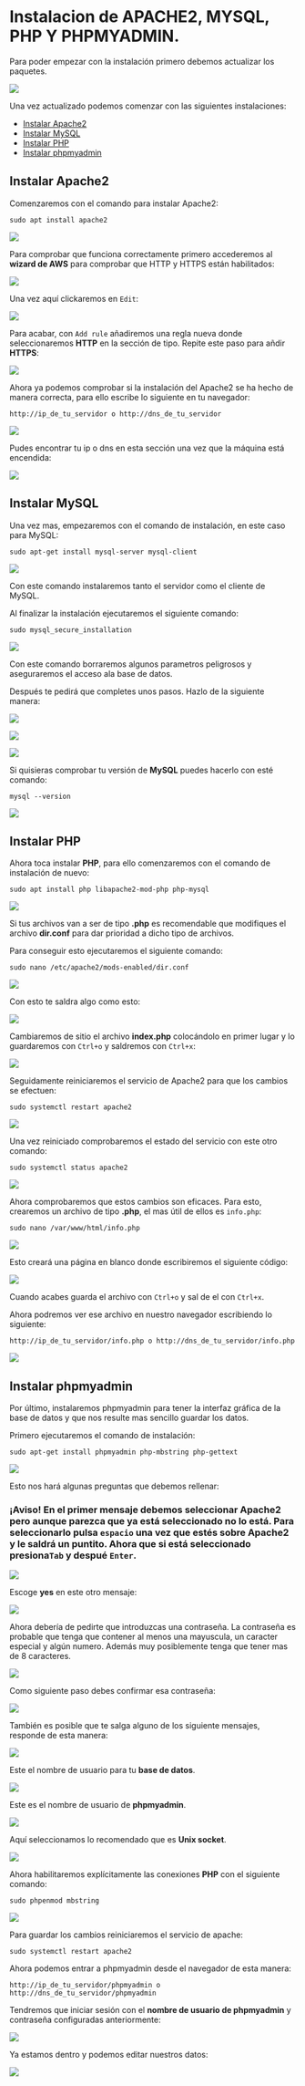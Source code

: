 # Instalacion de APACHE2, MYSQL, PHP Y PHPMYADMIN.
Para poder empezar con la instalación primero debemos actualizar los paquetes.

![](awsImages/aws-update.png)

Una vez actualizado podemos comenzar con las siguientes instalaciones:

  - [Instalar Apache2](#instalar-apache2)
  - [Instalar MySQL](#instalar-mysql)
  - [Instalar PHP](#instalar-php)
  - [Instalar phpmyadmin](#instalar-phpmyadmin)

## Instalar Apache2

Comenzaremos con el comando para instalar Apache2:

    sudo apt install apache2
   
![](awsImages/aws-instalar-apache2.png)

Para comprobar que funciona correctamente primero accederemos al **wizard de AWS** para comprobar que HTTP y HTTPS están habilitados:

![](awsImages/aws-puertos-wizard.png)

Una vez aquí clickaremos en `Edit`:

![](awsImages/aws-puertos-habilitados.png)

Para acabar, con `Add rule` añadiremos una regla nueva donde seleccionaremos **HTTP** en la sección de tipo. Repite este paso para añdir **HTTPS**:

![](awsImages/aws-configurar-puertos.png)

Ahora ya podemos comprobar si la instalación del Apache2 se ha hecho de manera correcta, para ello escribe lo siguiente en tu navegador:

    http://ip_de_tu_servidor o http://dns_de_tu_servidor
    
![](awsImages/aws-apache2-comprobacion.png)

Pudes encontrar tu ip o dns en esta sección una vez que la máquina está encendida:

![](awsImages/aws-conexion.png)

## Instalar MySQL

Una vez mas, empezaremos con el comando de instalación, en este caso para MySQL:

    sudo apt-get install mysql-server mysql-client
    
![](awsImages/aws-instalar-mysql.png)

Con este comando instalaremos tanto el servidor como el cliente de MySQL.

Al finalizar la instalación ejecutaremos el siguiente comando:

    sudo mysql_secure_installation
    
![](awsImages/aws-mysql-secure.png)

Con este comando borraremos algunos parametros peligrosos y aseguraremos el acceso ala base de datos.

Después te pedirá que completes unos pasos. Hazlo de la siguiente manera:

![](awsImages/aws-secure-password-condition.png)

![](awsImages/aws-secure-permissions.png)

![](awsImages/aws-secure-finish.png)

Si quisieras comprobar tu versión de **MySQL** puedes hacerlo con esté comando:

    mysql --version
    
![](awsImages/aws-mysql-version.png)

## Instalar PHP

Ahora toca instalar **PHP**, para ello comenzaremos con el comando de instalación de nuevo:

    sudo apt install php libapache2-mod-php php-mysql

![](awsImages/aws-instalar-php.png)

Si tus archivos van a ser de tipo **.php** es recomendable que modifiques el archivo **dir.conf** para dar prioridad a dicho tipo de archivos.

Para conseguir esto ejecutaremos el siguiente comando:

    sudo nano /etc/apache2/mods-enabled/dir.conf
    
![](awsImages/aws-configurar-dirconf.png)

Con esto te saldra algo como esto:

![](awsImages/aws-original-dirconf.png)

Cambiaremos de sitio el archivo **index.php** colocándolo en primer lugar y lo guardaremos con `Ctrl+o` y saldremos con `Ctrl+x`:

![](awsImages/aws-edited-dirconf.png)

Seguidamente reiniciaremos el servicio de Apache2 para que los cambios se efectuen:

    sudo systemctl restart apache2

![](awsImages/aws-restart-apache2.png)

Una vez reiniciado comprobaremos el estado del servicio con este otro comando:

    sudo systemctl status apache2

![](awsImages/aws-apache2-status.png)

Ahora comprobaremos que estos cambios son eficaces. Para esto, crearemos un archivo de tipo **.php**, el mas útil de ellos es `info.php`:

    sudo nano /var/www/html/info.php
    
![](awsImages/aws-infophp.png)
 
Esto creará una página en blanco donde escribiremos el siguiente código:
 
![](awsImages/aws-edit-infophp.png)

Cuando acabes guarda el archivo con `Ctrl+o` y sal de el con `Ctrl+x`.

Ahora podremos ver ese archivo en nuestro navegador escribiendo lo siguiente:

    http://ip_de_tu_servidor/info.php o http://dns_de_tu_servidor/info.php

![](awsImages/aws-infophp-comprobacion.png)

## Instalar phpmyadmin

Por último, instalaremos phpmyadmin para tener la interfaz gráfica de la base de datos y que nos resulte mas sencillo guardar los datos.

Primero ejecutaremos el comando de instalación:

    sudo apt-get install phpmyadmin php-mbstring php-gettext

![](awsImages/aws-instalar-phpmyadmin.png)

Esto nos hará algunas preguntas que debemos rellenar:

### ¡Aviso! En el primer mensaje debemos seleccionar Apache2 pero aunque parezca que ya está seleccionado no lo está. Para seleccionarlo pulsa `espacio` una vez que estés sobre Apache2 y le saldrá un puntito. Ahora que si está seleccionado presiona`Tab` y despué `Enter`.

![](awsImages/aws-phpmyadmin-server.png)

Escoge **yes** en este otro mensaje:

![](awsImages/aws-configurar-phpmyadmin.png)

Ahora debería de pedirte que introduzcas una contraseña. La contraseña es probable que tenga que contener al menos una mayuscula, un caracter especial y algún numero. Además muy posiblemente tenga que tener mas de 8 caracteres.

![](awsImages/aws-phpmyadmin-password.png)

Como siguiente paso debes confirmar esa contraseña:

![](awsImages/aws-phpmyadmin-password-confirmation.png)

También es posible que te salga alguno de los siguiente mensajes, responde de esta manera:

![](awsImages/aws-phpmyadmin-username.png)

Este el nombre de usuario para tu **base de datos**.

![](awsImages/aws-phpmyadmin-name.png)

Este es el nombre de usuario de **phpmyadmin**.

![](awsImages/aws-phpmyadmin-username-set.png)

Aquí seleccionamos lo recomendado que es **Unix socket**.

![](awsImages/aws-conexion-phpmyadmin.png)

Ahora habilitaremos explícitamente las conexiones **PHP** con el siguiente comando:

    sudo phpenmod mbstring

![](awsImages/aws-phpmyadmin-mbstring.png)

Para guardar los cambios reiniciaremos el servicio de apache:

    sudo systemctl restart apache2
    
Ahora podemos entrar a phpmyadmin desde el navegador de esta manera:

    http://ip_de_tu_servidor/phpmyadmin o http://dns_de_tu_servidor/phpmyadmin
    
Tendremos que iniciar sesión con el **nombre de usuario de phpmyadmin** y contraseña configuradas anteriormente:

![](awsImages/aws-phpmyadmin-inicio.png)

Ya estamos dentro y podemos editar nuestros datos:

![](awsImages/aws-phpmyadmin-bbdd.png)
